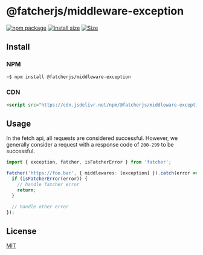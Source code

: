 # @fatcherjs/middleware-exception

<a href="https://npmjs.com/package/@fatcherjs/middleware-exception"><img src="https://img.shields.io/npm/v/@fatcherjs/middleware-exception.svg" alt="npm package"></a>
[![install size](https://packagephobia.com/badge?p=@fatcherjs/middleware-exception)](https://packagephobia.com/result?p=@fatcherjs/middleware-exception)
<a href="https://unpkg.com/@fatcherjs/middleware-exception"><img alt="Size" src="https://img.badgesize.io/https://unpkg.com/@fatcherjs/middleware-exception"></a>

## Install

### NPM

```bash
>$ npm install @fatcherjs/middleware-exception
```

### CDN

```html
<script src="https://cdn.jsdelivr.net/npm/@fatcherjs/middleware-exception/dist/index.min.js"></script>
```

## Usage

In the fetch api, all requests are considered successful. However, we generally consider a request with a response code of `200-299` to be successful.

```ts
import { exception, fatcher, isFatcherError } from 'fatcher';

fatcher('https://foo.bar', { middlewares: [exception] }).catch(error => {
  if (isFatcherError(error)) {
    // handle fatcher error
    return;
  }

  // handle other error
});
```

## License

[MIT](https://github.com/fatcherjs/middleware-exception/blob/master/LICENSE)

